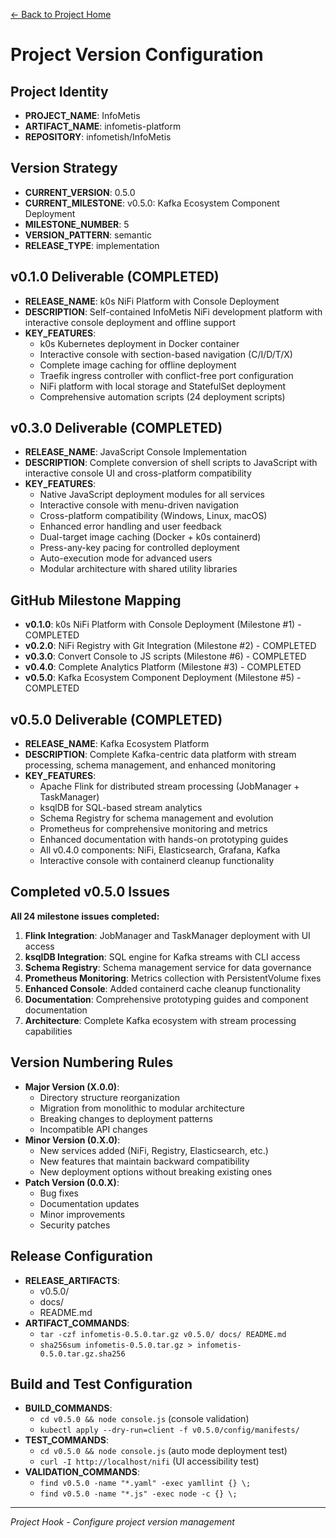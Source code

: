 [← Back to Project Home](../../../README.md)

# Project Version Configuration

## Project Identity
- **PROJECT_NAME**: InfoMetis
- **ARTIFACT_NAME**: infometis-platform
- **REPOSITORY**: infometish/InfoMetis

## Version Strategy
- **CURRENT_VERSION**: 0.5.0
- **CURRENT_MILESTONE**: v0.5.0: Kafka Ecosystem Component Deployment
- **MILESTONE_NUMBER**: 5
- **VERSION_PATTERN**: semantic
- **RELEASE_TYPE**: implementation

## v0.1.0 Deliverable (COMPLETED)
- **RELEASE_NAME**: k0s NiFi Platform with Console Deployment
- **DESCRIPTION**: Self-contained InfoMetis NiFi development platform with interactive console deployment and offline support
- **KEY_FEATURES**:
  - k0s Kubernetes deployment in Docker container
  - Interactive console with section-based navigation (C/I/D/T/X)
  - Complete image caching for offline deployment
  - Traefik ingress controller with conflict-free port configuration
  - NiFi platform with local storage and StatefulSet deployment
  - Comprehensive automation scripts (24 deployment scripts)

## v0.3.0 Deliverable (COMPLETED)
- **RELEASE_NAME**: JavaScript Console Implementation
- **DESCRIPTION**: Complete conversion of shell scripts to JavaScript with interactive console UI and cross-platform compatibility
- **KEY_FEATURES**:
  - Native JavaScript deployment modules for all services
  - Interactive console with menu-driven navigation
  - Cross-platform compatibility (Windows, Linux, macOS)
  - Enhanced error handling and user feedback
  - Dual-target image caching (Docker + k0s containerd)
  - Press-any-key pacing for controlled deployment
  - Auto-execution mode for advanced users
  - Modular architecture with shared utility libraries

## GitHub Milestone Mapping
- **v0.1.0**: k0s NiFi Platform with Console Deployment (Milestone #1) - COMPLETED
- **v0.2.0**: NiFi Registry with Git Integration (Milestone #2) - COMPLETED  
- **v0.3.0**: Convert Console to JS scripts (Milestone #6) - COMPLETED
- **v0.4.0**: Complete Analytics Platform (Milestone #3) - COMPLETED
- **v0.5.0**: Kafka Ecosystem Component Deployment (Milestone #5) - COMPLETED

## v0.5.0 Deliverable (COMPLETED)
- **RELEASE_NAME**: Kafka Ecosystem Platform
- **DESCRIPTION**: Complete Kafka-centric data platform with stream processing, schema management, and enhanced monitoring
- **KEY_FEATURES**:
  - Apache Flink for distributed stream processing (JobManager + TaskManager)
  - ksqlDB for SQL-based stream analytics
  - Schema Registry for schema management and evolution
  - Prometheus for comprehensive monitoring and metrics
  - Enhanced documentation with hands-on prototyping guides
  - All v0.4.0 components: NiFi, Elasticsearch, Grafana, Kafka
  - Interactive console with containerd cleanup functionality

## Completed v0.5.0 Issues
**All 24 milestone issues completed:**
1. **Flink Integration**: JobManager and TaskManager deployment with UI access
2. **ksqlDB Integration**: SQL engine for Kafka streams with CLI access
3. **Schema Registry**: Schema management service for data governance
4. **Prometheus Monitoring**: Metrics collection with PersistentVolume fixes
5. **Enhanced Console**: Added containerd cache cleanup functionality
6. **Documentation**: Comprehensive prototyping guides and component documentation
7. **Architecture**: Complete Kafka ecosystem with stream processing capabilities

## Version Numbering Rules
- **Major Version (X.0.0)**: 
  - Directory structure reorganization
  - Migration from monolithic to modular architecture
  - Breaking changes to deployment patterns
  - Incompatible API changes
- **Minor Version (0.X.0)**: 
  - New services added (NiFi, Registry, Elasticsearch, etc.)
  - New features that maintain backward compatibility
  - New deployment options without breaking existing ones
- **Patch Version (0.0.X)**: 
  - Bug fixes
  - Documentation updates
  - Minor improvements
  - Security patches

## Release Configuration
- **RELEASE_ARTIFACTS**: 
  - v0.5.0/
  - docs/
  - README.md
- **ARTIFACT_COMMANDS**: 
  - `tar -czf infometis-0.5.0.tar.gz v0.5.0/ docs/ README.md`
  - `sha256sum infometis-0.5.0.tar.gz > infometis-0.5.0.tar.gz.sha256`

## Build and Test Configuration
- **BUILD_COMMANDS**: 
  - `cd v0.5.0 && node console.js` (console validation)
  - `kubectl apply --dry-run=client -f v0.5.0/config/manifests/`
- **TEST_COMMANDS**: 
  - `cd v0.5.0 && node console.js` (auto mode deployment test)
  - `curl -I http://localhost/nifi` (UI accessibility test)
- **VALIDATION_COMMANDS**: 
  - `find v0.5.0 -name "*.yaml" -exec yamllint {} \;`
  - `find v0.5.0 -name "*.js" -exec node -c {} \;`

---

*Project Hook - Configure project version management*